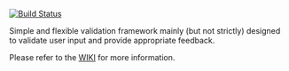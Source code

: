 [![Build Status](https://travis-ci.org/padrig64/ValidationFramework.svg?branch=master)](https://travis-ci.org/padrig64/ValidationFramework)

Simple and flexible validation framework mainly (but not strictly) designed to validate user input and provide appropriate feedback.

Please refer to the [WIKI](https://github.com/padrig64/ValidationFramework/wiki) for more information.
